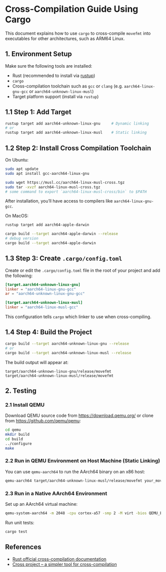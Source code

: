 # Cross-Compilation Guide Using Cargo

This document explains how to use `cargo` to cross-compile `movefmt` into executables for other architectures, such as ARM64 Linux.

## 1. Environment Setup

Make sure the following tools are installed:

- Rust (recommended to install via [rustup](https://rustup.rs/))
- `cargo`
- Cross-compilation toolchain such as `gcc` or `clang` (e.g. `aarch64-linux-gnu-gcc` or `aarch64-unknown-linux-musl`)
- Target platform support (install via `rustup`)

## 1.1 Step 1: Add Target

```bash
rustup target add aarch64-unknown-linux-gnu     # Dynamic linking
# or
rustup target add aarch64-unknown-linux-musl    # Static linking
```

## 1.2 Step 2: Install Cross Compilation Toolchain

On Ubuntu:

```bash
sudo apt update
sudo apt install gcc-aarch64-linux-gnu

sudo wget https://musl.cc/aarch64-linux-musl-cross.tgz
sudo tar -xvzf aarch64-linux-musl-cross.tgz
# some command to export `aarch64-linux-musl-cross/bin` to $PATH
```

After installation, you’ll have access to compilers like `aarch64-linux-gnu-gcc`.

On MacOS:
```bash
rustup target add aarch64-apple-darwin

cargo build --target aarch64-apple-darwin --release
# debug version
cargo build --target aarch64-apple-darwin
```

## 1.3 Step 3: Create `.cargo/config.toml`

Create or edit the `.cargo/config.toml` file in the root of your project and add the following:

```toml
[target.aarch64-unknown-linux-gnu]
linker = "aarch64-linux-gnu-gcc"
ar = "aarch64-unknown-linux-gnu-gcc"

[target.aarch64-unknown-linux-musl]
linker = "aarch64-linux-musl-gcc"
```

This configuration tells `cargo` which linker to use when cross-compiling.

## 1.4 Step 4: Build the Project

```bash
cargo build --target aarch64-unknown-linux-gnu --release
# or
cargo build --target aarch64-unknown-linux-musl --release
```

The build output will appear at:

```
target/aarch64-unknown-linux-gnu/release/movefmt
target/aarch64-unknown-linux-musl/release/movefmt
```

## 2. Testing

### 2.1 Install QEMU
Download QEMU source code from https://download.qemu.org/ or clone from https://github.com/qemu/qemu:

```bash
cd qemu
mkdir build
cd build
../configure
make
```

### 2.2 Run in QEMU Environment on Host Machine (Static Linking)

You can use `qemu-aarch64` to run the AArch64 binary on an x86 host:

```bash
qemu-aarch64 target/aarch64-unknown-linux-musl/release/movefmt your_move_file.move 
```

### 2.3 Run in a Native AArch64 Environment

Set up an AArch64 virtual machine:

```bash
qemu-system-aarch64 -m 2048 -cpu cortex-a57 -smp 2 -M virt -bios QEMU_EFI.fd -nographic -drive if=none,file=ubuntu-22.04.05-server-arm64.iso,id=cdrom,media=cdrom -device virtio-scsi-device -device scsi-cd,drive=cdrom -drive if=none,file=ubuntu16.04-arm64.img,id=hd0 -device virtio-blk-device,drive=hd0
```

Run unit tests:

```bash
cargo test
```

## References

- [Rust official cross-compilation documentation](https://doc.rust-lang.org/stable/rustc/targets/index.html)
- [Cross project – a simpler tool for cross-compilation](https://github.com/cross-rs/cross)
